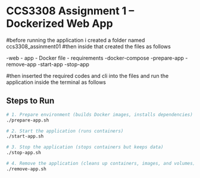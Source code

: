 # CCS3308 Assignment 1 – Dockerized Web App



#before running the application i created a folder named ccs3308_assinment01
#then inside that created the files as follows 

 -web - app
      - Docker file
      - requirements
 -docker-compose
 -prepare-app
 -remove-app
 -start-app
 -stop-app

#then inserted the required codes and cli into the files and run the application inside the terminal as follows

## Steps to Run

```bash
# 1. Prepare environment (builds Docker images, installs dependencies)
./prepare-app.sh

# 2. Start the application (runs containers)
./start-app.sh

# 3. Stop the application (stops containers but keeps data)
./stop-app.sh

# 4. Remove the application (cleans up containers, images, and volumes)
./remove-app.sh

